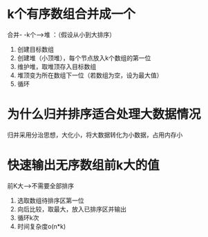 # k个有序数组合并成一个

合并- -k个-->堆 ：（假设从小到大排序）

1. 创建目标数组
2. 创建堆（小顶堆），每个节点放入k个数组的第一位
3. 维护堆，取堆顶存入目标数组
4. 堆顶变为所在数组下一位（若数组为空，设为最大值）
5. 循环



# 为什么归并排序适合处理大数据情况



归并采用分治思想，大化小，将大数据转化为小数据，占用内存小

# 快速输出无序数组前k大的值

前K大-->不需要全部排序

1. 选取数组待排序区第一位
2. 向后比较，取最大，放入已排序区并输出
3. 循环k次
4. 时间复杂度o(n*k)